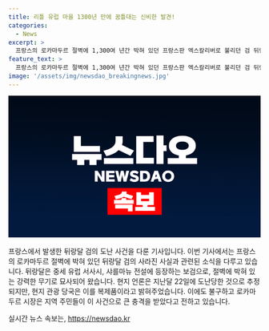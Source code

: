 ```yaml
---
title: 리틀 유럽 마을 1300년 만에 꿈틀대는 신비한 발견!
categories:
  - News
excerpt: >
  프랑스의 로카마두르 절벽에 1,300여 년간 박혀 있던 프랑스판 엑스칼리버로 불리던 검 뒤랑달이 감쪽같이 사라졌다. 이 검은 중세 유럽 서사시와 샤를마뉴 전설에 등장하는 강력한 무기로 묘사되었지만, 현지 관광 당국은 이를 복제품으로 밝혔다. 이에도 로카마두르 시장은 지역 상징이었던 검의 사라짐으로 주민들이 큰 충격을 받았다고 전했다. (150자)
feature_text: >
  프랑스의 로카마두르 절벽에 1,300여 년간 박혀 있던 프랑스판 엑스칼리버로 불리던 검 뒤랑달이 감쪽같이 사라졌다. 이 검은 중세 유럽 서사시와 샤를마뉴 전설에 등장하는 강력한 무기로 묘사되었지만, 현지 관광 당국은 이를 복제품으로 밝혔다. 이에도 로카마두르 시장은 지역 상징이었던 검의 사라짐으로 주민들이 큰 충격을 받았다고 전했다. (150자)
image: '/assets/img/newsdao_breakingnews.jpg'
---
```


<p><img src="/assets/img/newsdao_breakingnews.jpg" alt="pcversion 속보" /></p>

<p>프랑스에서 발생한 뒤랑달 검의 도난 사건을 다룬 기사입니다. 이번 기사에서는 프랑스의 로카마두르 절벽에 박혀 있던 뒤랑달 검의 사라진 사실과 관련된 소식을 다루고 있습니다. 뒤랑달은 중세 유럽 서사시, 샤를마뉴 전설에 등장하는 보검으로, 절벽에 박혀 있는 강력한 무기로 묘사되어 왔습니다. 현지 언론은 지난달 22일에 도난당한 것으로 추정되지만, 현지 관광 당국은 이를 복제품이라고 밝혀주었습니다. 이에도 불구하고 로카마두르 시장은 지역 주민들이 이 사건으로 큰 충격을 받았다고 전하고 있습니다.</p>
실시간 뉴스 속보는, <a href="https://newsdao.kr" rel="dofollow">https://newsdao.kr</a>



